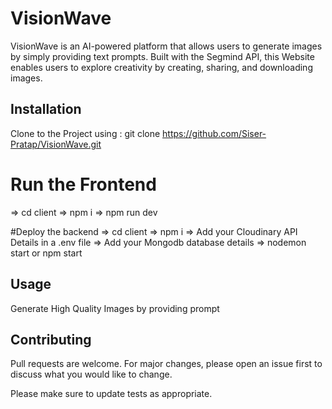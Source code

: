 # VisionWave

VisionWave is an AI-powered platform that allows users to generate images by simply providing text prompts. Built with the Segmind API, this Website enables users to explore creativity by creating, sharing, and downloading images.

## Installation

Clone to the Project using : git clone https://github.com/Siser-Pratap/VisionWave.git

# Run the Frontend 
=> cd client
=> npm i
=> npm run dev

#Deploy the backend
=> cd client
=> npm i
=> Add your Cloudinary API Details in a .env file
=> Add your Mongodb database details 
=> nodemon start or npm start

## Usage
Generate High Quality Images by providing prompt

## Contributing

Pull requests are welcome. For major changes, please open an issue first
to discuss what you would like to change.

Please make sure to update tests as appropriate.



